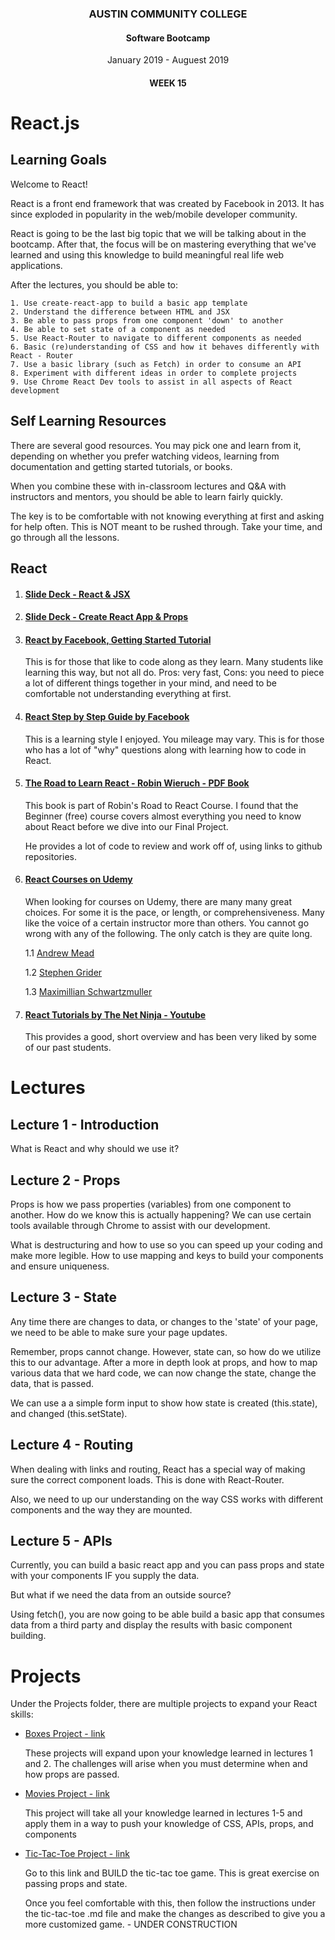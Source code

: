 <center>

### AUSTIN COMMUNITY COLLEGE 
#### Software Bootcamp 
January 2019 - Auguest 2019
#### WEEK 15

</center>

# React.js

## Learning Goals

Welcome to React!

React is a front end framework that was created by Facebook in 2013. It has since exploded in popularity in the web/mobile developer community.

React is going to be the last big topic that we will be talking about in the bootcamp. After that, the focus will be on mastering everything that we've learned and using this knowledge to build meaningful real life web applications.

After the lectures, you should be able to:

    1. Use create-react-app to build a basic app template
    2. Understand the difference between HTML and JSX
    3. Be able to pass props from one component 'down' to another
    4. Be able to set state of a component as needed
    5. Use React-Router to navigate to different components as needed
    6. Basic (re)understanding of CSS and how it behaves differently with React - Router
    7. Use a basic library (such as Fetch) in order to consume an API
    8. Experiment with different ideas in order to complete projects
    9. Use Chrome React Dev tools to assist in all aspects of React development

## Self Learning Resources

There are several good resources.  You may pick one and learn from it, depending on whether you prefer watching videos, learning from documentation and getting started tutorials, or books.

When you combine these with in-classroom lectures and Q&A with instructors and mentors, you should be able to learn fairly quickly.

The key is to be comfortable with not knowing everything at first and asking for help often.
This is NOT meant to be rushed through.  Take your time, and go through all the lessons.

## React 

1. #### [Slide Deck - React & JSX](https://docs.google.com/presentation/d/1mhQswX7z9sbmCsJzbl2i36GaRJJ6oXejaTsDt8shmfc/edit?usp=sharing)

1. #### [Slide Deck - Create React App & Props](https://docs.google.com/presentation/d/1D-k5gAjfrPC1MW0DUm_z2pSoyouhZJJO6JHfZOoHAjE/edit?usp=sharing)

1. #### [React by Facebook, Getting Started Tutorial](https://reactjs.org/tutorial/tutorial.html)

    This is for those that like to code along as they learn. Many students like learning this way, but not all do.  Pros: very fast, Cons: you need to piece a lot of different things together in your mind, and need to be comfortable not understanding everything at first.

1. #### [React Step by Step Guide by Facebook](https://reactjs.org/docs/hello-world.html)

    This is a learning style I enjoyed. You mileage may vary. This is for those who has a lot of "why" questions along with learning how to code in React.

1. #### [The Road to Learn React - Robin Wieruch - PDF Book](https://drive.google.com/file/d/1II-z0lwejYp5941mmydfaoNHWCwPa_kW/view?usp=sharing)  

    This book is part of Robin's Road to React Course.  I found that the Beginner (free) course covers almost everything you need to know about React before we dive into our Final Project.

    He provides a lot of code to review and work off of, using links to github repositories.

1. #### [React Courses on Udemy](https://www.udemy.com/)

    When looking for courses on Udemy, there are many many great choices.  For some it is the pace, or length, or comprehensiveness.  Many like the voice of a certain instructor more than others.  You cannot go wrong with any of the following. The only catch is they are quite long.

    1.1 [Andrew Mead](https://www.udemy.com/react-2nd-edition/)

    1.2 [Stephen Grider](https://www.udemy.com/react-redux/)
  
    1.3 [Maximillian Schwartzmuller](https://www.udemy.com/react-the-complete-guide-incl-redux/)


1. #### [React Tutorials by The Net Ninja - Youtube](https://www.youtube.com/playlist?list=PL4cUxeGkcC9ij8CfkAY2RAGb-tmkNwQHG)
    This provides a good, short overview and has been very liked by some of our past students.

# Lectures

## Lecture 1 - Introduction

What is React and why should we use it?

## Lecture 2 - Props

Props is how we pass properties (variables) from one component to another. How do we know this is actually happening? We can use certain tools available through Chrome to assist with our development.

What is destructuring and how to use so you can speed up your coding and make more legible.
How to use mapping and keys to build your components and ensure uniqueness.

## Lecture 3 - State

Any time there are changes to data,  or changes to the 'state' of your page, we need to be able to make sure your page updates.

Remember, props cannot change. However, state can, so how do we utilize this to our advantage.
After a more in depth look at props, and how to map various data that we hard code, we can now change the state, change the data, that is passed.

We can use a a simple form input to show how state is created (this.state), and changed (this.setState).

## Lecture 4 - Routing

When dealing with links and routing, React has a special way of making sure the correct component loads.  This is done with React-Router.

Also, we need to up our understanding on the way CSS works with different components and the way they are mounted.

## Lecture 5 - APIs

Currently, you can build a basic react app and you can pass props and state with your components IF you supply the data.

But what if we need the data from an outside source? 

Using fetch(), you are now going to be able build a basic app that consumes data from a third party and display the results with basic component building.

# Projects

Under the Projects folder, there are multiple projects to expand your React skills:

- [Boxes Project - link](./Projects/boxes.md)

	These projects will expand upon your knowledge learned in lectures 1 and 2. The challenges will arise when you must determine when and how props are passed.

- [Movies Project - link](./Projects/movies.md)

	This project will take all your knowledge learned in lectures 1-5 and apply them in a way to push your knowledge of CSS, APIs, props, and components


- [Tic-Tac-Toe Project - link](https://reactjs.org/tutorial/tutorial.html)

	Go to this link and BUILD the tic-tac toe game.  This is great exercise on passing props and state.

	Once you feel comfortable with this, then follow the instructions under the tic-tac-toe .md file and make the changes as described to give you a more customized game. - UNDER CONSTRUCTION

